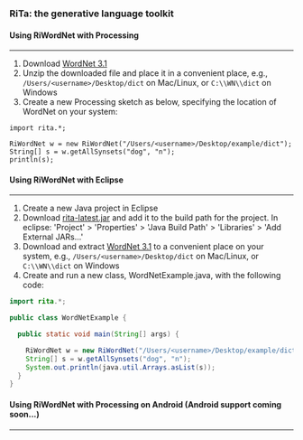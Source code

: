 ### RiTa: the generative language toolkit

#### Using RiWordNet with Processing
--------
1. Download [WordNet 3.1](http://wordnetcode.princeton.edu/wn3.1.dict.tar.gz)
2. Unzip the downloaded file and place it in a convenient place, e.g., ```/Users/<username>/Desktop/dict``` on Mac/Linux, or ```C:\\WN\\dict``` on Windows
3. Create a new Processing sketch as below, specifying the location of WordNet on your system:
```processing
import rita.*;

RiWordNet w = new RiWordNet("/Users/<username>/Desktop/example/dict"); 
String[] s = w.getAllSynsets("dog", "n");
println(s);
```

#### Using RiWordNet with Eclipse
--------
1. Create a new Java project in Eclipse
2. Download [rita-latest.jar](http://rednoise.org/rita/download/rita-latest.jar) and add it to the build path for the project. In eclipse: 'Project' > 'Properties' > 'Java Build Path' > 'Libraries' > 'Add External JARs...'
1. Download and extract [WordNet 3.1](http://wordnetcode.princeton.edu/wn3.1.dict.tar.gz) to a convenient place on your system, e.g., ```/Users/<username>/Desktop/dict``` on Mac/Linux, or ```C:\\WN\\dict``` on Windows
4. Create and run a new class, WordNetExample.java, with the following code:
```Java
import rita.*;

public class WordNetExample {

  public static void main(String[] args) {

	RiWordNet w = new RiWordNet("/Users/<username>/Desktop/example/dict"); 
	String[] s = w.getAllSynsets("dog", "n");
	System.out.println(java.util.Arrays.asList(s));
  }
}
```

#### Using RiWordNet with Processing on Android (Android support coming soon...)
--------

